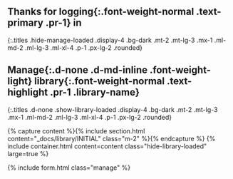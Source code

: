 ## Thanks for __logging__{:.font-weight-normal .text-primary .pr-1} in
{:.titles .hide-manage-loaded .display-4 .bg-dark .mt-2 .mt-lg-3 .mx-1 .ml-md-2 .ml-lg-3 .ml-xl-4 .p-1 .px-lg-2 .rounded}

## __Manage__{:.d-none .d-md-inline .font-weight-light} __library__{:.font-weight-normal .text-highlight .pr-1 .library-name}
{:.titles .d-none .show-library-loaded .display-4 .bg-dark .mt-2 .mt-lg-3 .mx-1 .ml-md-2 .ml-lg-3 .ml-xl-4 .p-1 .px-lg-2 .rounded}

{% capture content %}{% include section.html content="_docs/library/INITIAL" class="m-2" %}{% endcapture %}
{% include container.html content=content class="hide-library-loaded" large=true %}

{% include form.html class="manage" %}